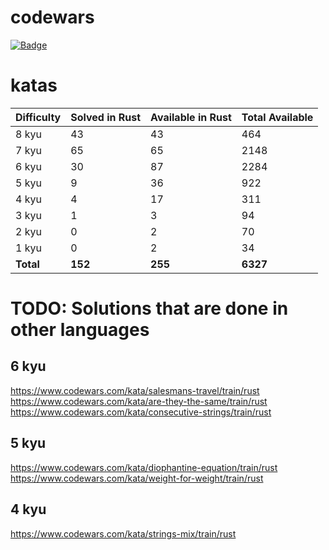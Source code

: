 # codewars
[![Badge](https://www.codewars.com/users/sigod/badges/micro)](https://www.codewars.com/users/sigod)

# katas

| Difficulty | Solved in Rust | Available in Rust | Total Available |
| :--- | :--- | :--- | :--- |
| 8 kyu | 43 | 43 | 464 |
| 7 kyu | 65 | 65 | 2148 |
| 6 kyu | 30 | 87 | 2284 |
| 5 kyu | 9 | 36 | 922 |
| 4 kyu | 4 | 17 | 311 |
| 3 kyu | 1 | 3 | 94 |
| 2 kyu | 0 | 2 | 70 |
| 1 kyu | 0 | 2 | 34 |
| **Total** | **152** | **255** | **6327** |

# TODO: Solutions that are done in other languages

## 6 kyu
https://www.codewars.com/kata/salesmans-travel/train/rust  
https://www.codewars.com/kata/are-they-the-same/train/rust  
https://www.codewars.com/kata/consecutive-strings/train/rust  

## 5 kyu
https://www.codewars.com/kata/diophantine-equation/train/rust  
https://www.codewars.com/kata/weight-for-weight/train/rust  

## 4 kyu
https://www.codewars.com/kata/strings-mix/train/rust  
